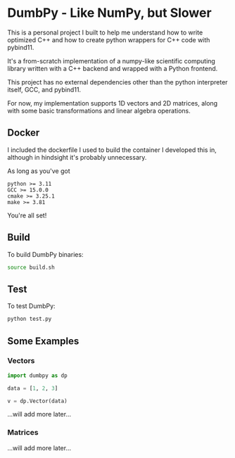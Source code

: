 # DumbPy - Like NumPy, but Slower

This is a personal project I built to help me understand how to write optimized C++ and how to create python wrappers for C++ code with pybind11. 

It's a from-scratch implementation of a numpy-like scientific computing library written with a C++ backend and wrapped with a Python frontend.

This project has no external dependencies other than the python interpreter itself, GCC, and pybind11.

For now, my implementation supports 1D vectors and 2D matrices, along with some basic transformations and linear algebra operations.

## Docker

I included the dockerfile I used to build the container I developed this in, although in hindsight it's probably unnecessary.

As long as you've got 

```
python >= 3.11
GCC >= 15.0.0
cmake >= 3.25.1
make >= 3.81
```

You're all set!

## Build

To build DumbPy binaries:

```bash
source build.sh
```

## Test

To test DumbPy:

```bash
python test.py
```

## Some Examples

### Vectors
```python
import dumbpy as dp

data = [1, 2, 3]

v = dp.Vector(data)
```

...will add more later...

### Matrices

...will add more later...